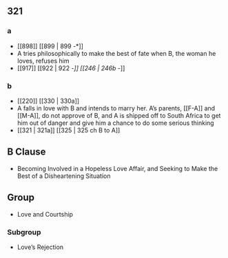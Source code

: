 ## 321
### a
- [[898]] [[899 | 899 -*]] 
- A tries philosophically to make the best of fate when B, the woman he loves, refuses him
- [[917]] [[922 | 922 -*]] [[246 | 246b -*]] 

### b
- [[220]] [[330 | 330a]] 
- A falls in love with B and intends to marry her. A’s parents, [[F-A]] and [[M-A]], do not approve of B, and A is shipped off to South Africa to get him out of danger and give him a chance to do some serious thinking
- [[321 | 321a]] [[325 | 325 ch B to A]] 

## B Clause
- Becoming Involved in a Hopeless Love Affair, and Seeking to Make the Best of a Disheartening Situation

## Group
- Love and Courtship

### Subgroup
- Love’s Rejection

